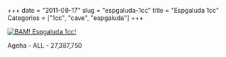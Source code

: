 +++
date = "2011-08-17"
slug = "espgaluda-1cc"
title = "Espgaluda 1cc"
Categories = ["1cc", "cave", "espgaluda"]
+++

[![BAM! Espgaluda 1cc!](http://farm7.static.flickr.com/6197/6039389004_9cce058b29.jpg)](http://www.flickr.com/photos/wnka/6039389004/)

Ageha - ALL - 27,387,750
